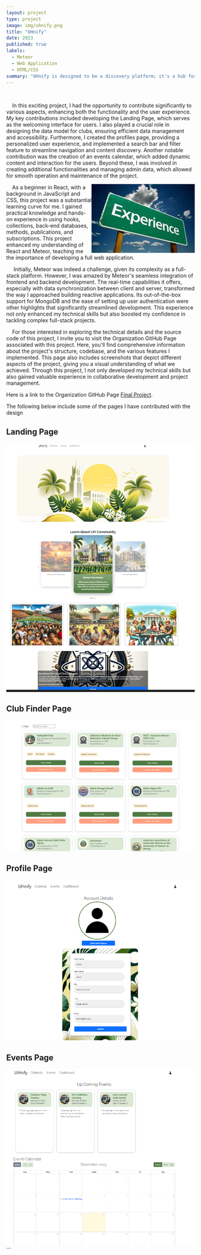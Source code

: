 ```yaml
---
layout: project
type: project
image: img/uhnify.png
title: "UHnify"
date: 2023
published: true
labels:
  - Meteor
  - Web Application
  - HTML/CSS
summary: "UHnify is designed to be a discovery platform; it's a hub for fostering engagement and community spirit. With its modern interface and advanced functionalities, UHnify invites students to immerse themselves in the UH Manoa club ecosystem actively."
---
```





&nbsp;&nbsp;&nbsp;&nbsp;
 

&nbsp;&nbsp;&nbsp;&nbsp;In this exciting project, I had the opportunity to contribute significantly to various aspects, enhancing both the functionality and the user experience. My key contributions included developing the Landing Page, which serves as the welcoming interface for users. I also played a crucial role in designing the data model for clubs, ensuring efficient data management and accessibility. Furthermore, I created the profiles page, providing a personalized user experience, and implemented a search bar and filter feature to streamline navigation and content discovery. Another notable contribution was the creation of an events calendar, which added dynamic content and interaction for the users. Beyond these, I was involved in creating additional functionalities and managing admin data, which allowed for smooth operation and maintenance of the project.
<div class="text-center p-4">
  <img  src="../img/handson.png" class="img-thumbnail" style = "float: right" >
</div> 
&nbsp;&nbsp;&nbsp;&nbsp;As a beginner in React, with a background in JavaScript and CSS, this project was a substantial learning curve for me. I gained practical knowledge and hands-on experience in using hooks, collections, back-end databases, methods, publications, and subscriptions. This project enhanced my understanding of React and Meteor, teaching me the importance of developing a full web application. 

&nbsp;&nbsp;&nbsp;&nbsp;
Initially, Meteor was indeed a challenge, given its complexity as a full-stack platform. However, I was amazed by Meteor's seamless integration of frontend and backend development. The real-time capabilities it offers, especially with data synchronization between client and server, transformed the way I approached building reactive applications. Its out-of-the-box support for MongoDB and the ease of setting up user authentication were other highlights that significantly streamlined development. This experience not only enhanced my technical skills but also boosted my confidence in tackling complex full-stack projects. 

&nbsp;&nbsp;&nbsp;&nbsp;For those interested in exploring the technical details and the source code of this project, I invite you to visit the Organization GitHub Page associated with this project. Here, you'll find comprehensive information about the project's structure, codebase, and the various features I implemented. This page also includes screenshots that depict different aspects of the project, giving you a visual understanding of what we achieved. Through this project, I not only developed my technical skills but also gained valuable experience in collaborative development and project management.

Here is a link to the Organization GitHub Page [Final Project](https://uhnify.github.io/).


The following below include some of the pages I have contributed with the design

## Landing Page

<div class="text-center p-4">
  <img  src="../img/landing.png" class="img-thumbnail" >
</div> 

## Club Finder Page
<div class="text-center p-4">
  <img  src="../img/clubfinder.png" class="img-thumbnail" >
</div> 

## Profile Page
<div class="text-center p-4">
  <img  src="../img/Profile.png" class="img-thumbnail" >
</div> 

## Events Page
<div class="text-center p-4">
  <img  src="../img/eventcalendar.png" class="img-thumbnail" >
</div> 
```


